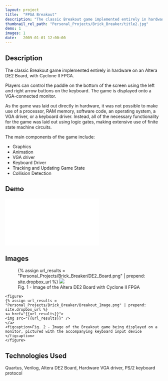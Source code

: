 ```yaml
---
layout: project
title:  "FPGA Breakout"
description: "The classic Breakout game implemented entirely in hardware"
thumbnail_rel_path: "Personal_Projects/Brick_Breaker/title2.jpg"
demo: 1
images: 1
date:   2009-01-01 12:00:00
---
```


## Description
The classic Breakout game implemented entirely in hardware on an Altera DE2 Board, with Cyclone II FPGA. 

Players can control the paddle on the bottom of the screen using the left and right arrow buttons on the keyboard. The game is displayed onto a VGA-connected monitor.

As the game was laid out directly in hardware, it was not possible to make use of a processor, RAM memory, software code, an operating system, a VGA driver, or a keyboard driver. Instead, all of the necessary functionality for the game was laid out using logic gates, making extensive use of finite state machine circuits.

The main components of the game include:

* Graphics
* Animation
* VGA driver
* Keyboard Driver
* Tracking and Updating Game State
* Collision Detection

<a name="demo"></a>

## Demo
<div class="video-container">
<iframe src="//www.youtube.com/embed/ufZXXdFnxNQ?rel=0" frameborder="0" allowfullscreen></iframe>
</div>

<a name="images"></a>

## Images
<div class="fullwidth-gallery">
	<figure>
	{% assign url_results = "Personal_Projects/Brick_Breaker/DE2_Board.png" | prepend: site.dropbox_url %}
	<a href="{{url_results}}">
	<img src="{{url_results}}" />
	</a>
	<figcaption>Fig. 1 - Image of the Altera DE2 Board with Cyclone II FPGA
	</figcaption>
	</figure>

	<figure>
	{% assign url_results = "Personal_Projects/Brick_Breaker/Breakout_Image.png" | prepend: site.dropbox_url %}
	<a href="{{url_results}}">
	<img src="{{url_results}}" />
	</a>
	<figcaption>Fig. 2 - Image of the Breakout game being displayed on a monitor, pictured with the accompanying keyboard input device
	</figcaption>
	</figure>
</div>

## Technologies Used
Quartus, Verilog, Altera DE2 Board, Hardware VGA driver, PS/2 keyboard protocol